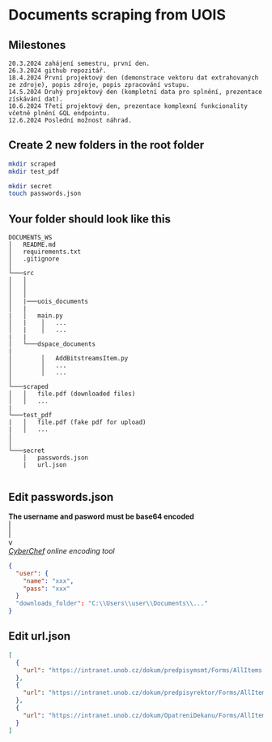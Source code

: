 # Documents scraping from UOIS

## Milestones

    20.3.2024 zahájení semestru, první den.
    26.3.2024 github repozitář.
    18.4.2024 První projektový den (demonstrace vektoru dat extrahovaných ze zdroje), popis zdroje, popis zpracování vstupu.
    14.5.2024 Druhý projektový den (kompletní data pro splnění, prezentace získávání dat).
    10.6.2024 Třetí projektový den, prezentace komplexní funkcionality včetně plnění GQL endpointu.
    12.6.2024 Poslední možnost náhrad.

## Create 2 new folders in the root folder

```bash
mkdir scraped
mkdir test_pdf

mkdir secret
touch passwords.json
```

## Your folder should look like this

```
DOCUMENTS_WS
│   README.md
│   requirements.txt
│   .gitignore
│
└───src
│   │
│   │
│   │
│   |───uois_documents
│   | 
|   │   main.py
│   |    │   ...
│   |    │   ...
|   |
│   └───dspace_documents
|
│        │   AddBitstreamsItem.py
│        │   ...
│        │   ...
│
└───scraped
│   │   file.pdf (downloaded files)
│   │   ...
|
└───test_pdf
|   │   file.pdf (fake pdf for upload)
|   │   ...
│
│
└───secret
    │   passwords.json
    |   url.json


```

## Edit passwords.json

**The username and pasword must be base64 encoded** <br />
|<br />
|<br />
v<br />
_[CyberChef](<https://gchq.github.io/CyberChef/#recipe=To_Base64('A-Za-z0-9%2B/%3D')&input=cGFzc3dvcmQ>) online encoding tool_

```json
{
  "user": {
    "name": "xxx",
    "pass": "xxx"
  }
  "downloads_folder": "C:\\Users\\user\\Documents\\..."
}
```

## Edit url.json

```json
[
  {
    "url": "https://intranet.unob.cz/dokum/predpisymsmt/Forms/AllItems.aspx"
  },
  {
    "url": "https://intranet.unob.cz/dokum/predpisyrektor/Forms/AllItems.aspx"
  },
  {
    "url": "https://intranet.unob.cz/dokum/OpatreniDekanu/Forms/AllItems.aspx"
  }
]
```
